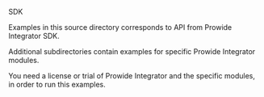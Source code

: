 SDK

Examples in this source directory corresponds to API from Prowide Integrator SDK.

Additional subdirectories contain examples for specific Prowide Integrator modules.

You need a license or trial of Prowide Integrator and the specific modules, in order to run this examples.

